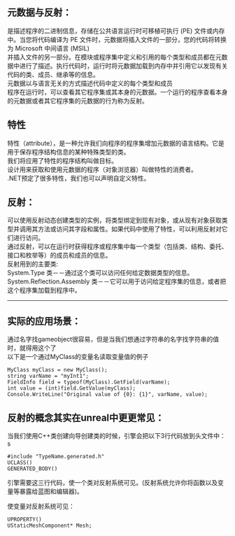 ## 元数据与反射：    
是描述程序的二进制信息，存储在公共语言运行时可移植可执行 (PE) 文件或内存中。当您将代码编译为 PE 文件时，元数据将插入文件的一部分，您的代码将转换为 Microsoft 中间语言 (MSIL)   
并插入文件的另一部分。在模块或程序集中定义和引用的每个类型和成员都在元数据中进行了描述。执行代码时，运行时将元数据加载到内存中并引用它以发现有关代码的类、成员、继承等的信息。  
元数据以与语言无关的方式描述代码中定义的每个类型和成员  
程序在运行时，可以查看其它程序集或其本身的元数据。一个运行的程序查看本身的元数据或者其它程序集的元数据的行为称为反射。  
  
  
  
## 特性  
特性（attribute），是一种允许我们向程序的程序集增加元数据的语言结构。它是用于保存程序结构信息的某种特殊类型的类。    
我们将应用了特性的程序结构叫做目标。   
设计用来获取和使用元数据的程序（对象浏览器）叫做特性的消费者。   
.NET预定了很多特性，我们也可以声明自定义特性。   
  
  
  

## 反射：  
可以使用反射动态创建类型的实例，将类型绑定到现有对象，或从现有对象获取类型并调用其方法或访问其字段和属性。如果代码中使用了特性，可以利用反射对它们进行访问。  
通过反射，可以在运行时获得程序或程序集中每一个类型（包括类、结构、委托、接口和枚举等）的成员和成员的信息。     
反射用到的主要类:  
System.Type 类－－通过这个类可以访问任何给定数据类型的信息。  
System.Reflection.Assembly 类－－它可以用于访问给定程序集的信息，或者把这个程序集加载到程序中。  

  
  
  
---

## 实际的应用场景：  
通过名字找gameobject很容易，但是当我们想通过字符串的名字找字符串的值时，就得用这个了  
以下是一个通过MyClass的变量名读取变量值的例子  
```
MyClass myClass = new MyClass();
string varName = "myInt1";
FieldInfo field = typeof(MyClass).GetField(varName);
int value = (int)field.GetValue(myClass);
Console.WriteLine("Original value of {0}: {1}", varName, value);
```
  



  

##  反射的概念其实在unreal中更更常见：
当我们使用C++类创建向导创建类的时候，引擎会把以下3行代码放到头文件中：  s
```
#include "TypeName.generated.h"
UCLASS()
GENERATED_BODY()
```
引擎需要这三行代码，使一个类对反射系统可见。(反射系统允许你将函数以及变量等暴露给蓝图和编辑器)。
  
使变量对反射系统可见：  
```
UPROPERTY()
UStaticMeshComponent* Mesh;
```

